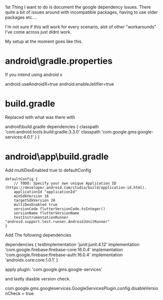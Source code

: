 1st Thing I want to do is document the google dependency issues.
There quite a bit of issues around with incompatible packages, having to use older packages etc....

I'm not sure if this will work for every scenario, alot of other "workarounds" I've come across just didnt work.

My setup at the moment goes like this.

# android\gradle.properties

If you intend using android x

android.useAndroidX=true
android.enableJetifier=true


# build.gradle
Replaced with what was there with

android\build.gradle
    dependencies {
        classpath 'com.android.tools.build:gradle:3.3.0'
        classpath 'com.google.gms:google-services:4.0.1'
    }
}

# android\app\build.gradle

Add multiDexEnabled true to defaultConfig

    defaultConfig {
        // TODO: Specify your own unique Application ID (https://developer.android.com/studio/build/application-id.html).
        applicationId "applicationId"
        minSdkVersion 16
        targetSdkVersion 28
        multiDexEnabled true
        versionCode flutterVersionCode.toInteger()
        versionName flutterVersionName
        testInstrumentationRunner "android.support.test.runner.AndroidJUnitRunner"
    }

Add The following dependencies

dependencies {
    testImplementation 'junit:junit:4.12'
    implementation 'com.google.firebase:firebase-core:16.0.4'
    implementation 'com.google.firebase:firebase-auth:16.0.4'
    implementation 'androidx.core:core:1.0.1'
}

apply plugin: 'com.google.gms.google-services'

and lastly diasble version check.

com.google.gms.googleservices.GoogleServicesPlugin.config.disableVersionCheck = true
